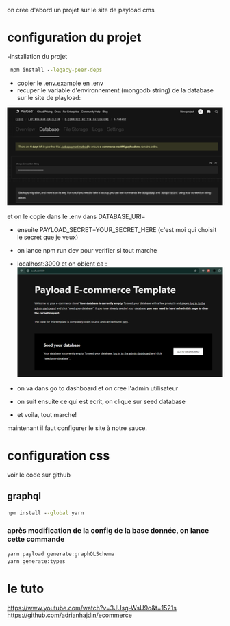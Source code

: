 on cree d'abord un projet sur le site de payload cms

# configuration du projet

-installation du projet

```cmd
 npm install --legacy-peer-deps
```

- copier le .env.example en .env
- recuper le variable d'environnement (mongodb string) de la database sur le site de playload:

![Alt text](images_mes_notes/database_venv.png)

et on le copie dans le .env dans DATABASE_URI=<le mongodb string>

- ensuite PAYLOAD_SECRET=YOUR_SECRET_HERE (c'est moi qui choisit le secret que je veux)

- on lance npm run dev pour verifier si tout marche
- localhost:3000
et on obient ca :
![Alt text](images_mes_notes/la_page_de_demarrage.png)

- on va dans go to dashboard et on cree l'admin utilisateur
- on suit ensuite ce qui est ecrit, on clique sur seed database
- et voila, tout marche!

maintenant il faut configurer le site à notre sauce.

# configuration css
voir le code sur github


## graphql


```cmd
npm install --global yarn
```
### après modification de la config de la base donnée, on lance cette commande

```cmd
yarn payload generate:graphQLSchema
yarn generate:types   
```



# le tuto
https://www.youtube.com/watch?v=3JUsg-WsU9o&t=1521s
https://github.com/adrianhajdin/ecommerce





